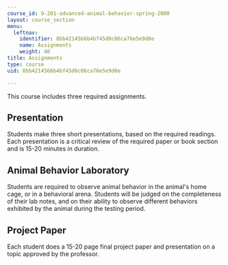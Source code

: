 ```yaml
---
course_id: 9-201-advanced-animal-behavior-spring-2000
layout: course_section
menu:
  leftnav:
    identifier: 8bb4214566b4bf45d0c06ca76e5e9d0e
    name: Assignments
    weight: 40
title: Assignments
type: course
uid: 8bb4214566b4bf45d0c06ca76e5e9d0e

---
```


This course includes three required assignments.

Presentation
------------

Students make three short presentations, based on the required readings. Each presentation is a critical review of the required paper or book section and is 15-20 minutes in duration.

Animal Behavior Laboratory
--------------------------

Students are required to observe animal behavior in the animal's home cage, or in a behavioral arena. Students will be judged on the completeness of their lab notes, and on their ability to observe different behaviors exhibited by the animal during the testing period.

Project Paper
-------------

Each student does a 15-20 page final project paper and presentation on a topic approved by the professor.